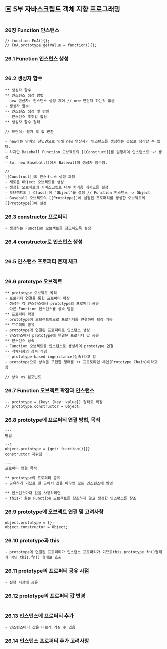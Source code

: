 ## ▣ 5부 자바스크립트 객체 지향 프로그래밍

```

```

### 26장 Function 인스턴스

```
// function FnA(){};
// FnA.prototype.getValue = function(){};
```

### 26.1 Function 인스턴스 생성 

```

```

### 26.2 생성자 함수 

```
** 생성자 함수
** 인스턴스 생성 방법
- new 연산자: 인스턴스 생성 제어 // new 연산자 하는것 없음
- 생성자 함수:
-- 인스턴스 생성 및 반환
-- 인스턴스 초깃값 할당
** 생성자 함수 형태

// 표현식; 평가 후 값 반환

- new라는 단어의 선입견으로 인해 new 연산자가 인스턴스를 생성하는 것으로 생각할 수 있다.
- 하지만 Baseball Function 오브젝트의 [[Construct]]를 실행하여 인스턴스르ㅡㄹ 생성
- So, new Baseball()에서 Basevall이 생성자 함수임.

//
[[Cunstruct]]의 인스ㅓㄴ스 생성 과정
- 새로운 Object 오브젝트를 생성
- 생성한 오브젝트에 자바스크립트 내부 처리용 메서드를 설정
- 오브젝트의 [[Class]]에 'Object'를 설정 // Function 인스턴스 -> Object
- Baseball 오브젝트의 [[Prototype]]에 설정된 프로퍼티를 생성한 오브젝트의 [[Prototype]]에 설정
```

### 26.3 constructor 프로퍼티 

```
- 생성하는 Function 오브젝트를 참조하도록 설정

```

### 26.4 constructor로 인스턴스 생성 

```

```

### 26.5 인스턴스 프로퍼티 존재 체크 

```

```

### 26.6 prototype 오브젝트 

```
** prototype 오브젝트 목적
- 프로퍼티 연결을 통한 프로퍼티 확장
- 생성한 각 인스턴스에서 prototype의 프로퍼티 공유
- 다른 Function 인스턴스를 상속 받음
** 프로퍼티 확장
- prototype이 오브젝트이므로 프로퍼티를 연결하여 확장 가능
** 프로퍼티 공유
- prototype에 연결된 프로퍼티로 인스턴스 생성
- 인스턴스에서 prototype에 연결된 프로퍼티 값 공유
** 인스턴스 상속
- Function 오브젝트를 인스턴스로 생성하여 prototype 연결
-- 객체지향의 상속 개념
-- prototype-based ingeritance(상속)라고 함
- prototype으로 상속을 구현한 형태를 ++ 프로토타입 체인(Prototype Chain)이라고 함

// 상속 vs 컴포넌트

```

### 26.7 Function 오브젝트 확장과 인스턴스 

```
-- prototype = {key: {key: value}} 형태로 확장
// prototype.constructor = Object;
```

### 26.8 prototype에 프로퍼티 연결 방법, 목적 

```
---
방법

--4
object.prototype = {get: function(){}}
constructor 지워짐

---
프로퍼티 연결 목적

** prototype의 프로퍼티 공유
- 공유하게 되므로 한 곳에서 값을 바꾸면 모든 인스턴스에 반영

** 인스턴스마다 값을 사용하려면
- this가 원본 Function 오브젝트를 참조하지 않고 생성한 인스턴스를 참조
```

### 26.9 prototype에 오브젝트 연결 및 고려사항 

```
object.prototype = {};
object.constructor = Object;
```

### 26.10 prototype과 this 

```
- prototype에 연결된 프로퍼티가 인스턴스 프로퍼티가 되므로this.prototype.fn()형태가 아닌 this.fn() 형태로 호출
```

### 26.11 prototype의 프로퍼티 공유 시점 

```
- 실행 시점에 공유
```

### 26.12 prototype의 프로퍼티 값 변경 

```

```

### 26.13 인스턴스에 프로퍼티 추가 

```
- 인스턴스마다 값을 다르게 가질 수 있음
```

### 26.14 인스턴스 프로퍼티 추가 고려사항 
```

```
